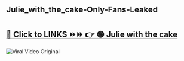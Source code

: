 
 ## Julie_with_the_cake-Only-Fans-Leaked

# <h2><a href="https://clipsfans.com/Julie_with_the_cake&ref=git">🔗 Click to LINKS ⏩⏩ 👉 🟢 Julie with the cake </a></h2>

<a href="https://clipsfans.com/Julie_with_the_cake&ref=git" rel="nofollow" data-target="animated-image.originalLink"><img src="https://i.ibb.co.com/xMMVF88/686577567.gif" alt="Viral Video Original" style="max-width: 100%; display: inline-block;" data-target="animated-image.originalImage"></a>
